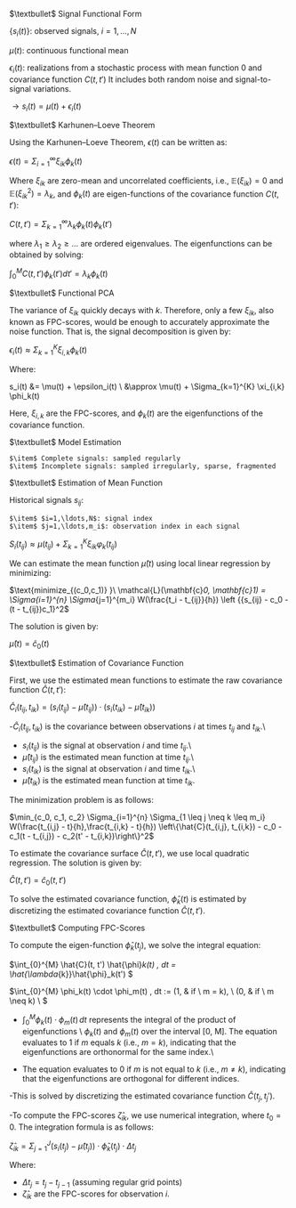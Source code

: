 

$\textbullet$ Signal Functional Form

$\{s_i(t)\}$: observed signals, $i=1, \ldots, N$

$\mu(t)$: continuous functional mean

$\epsilon_i(t)$: realizations from a stochastic process with mean function 0 and covariance function $C(t,t')$
It includes both random noise and signal-to-signal variations.

$\rightarrow s_i(t) = \mu(t) + \epsilon_i(t)$

$\textbullet$ Karhunen–Loeve Theorem

Using the Karhunen–Loeve Theorem, $\epsilon(t)$ can be written as:


$\epsilon(t) = \Sigma_{i=1}^{\infty} \xi_{ik} \phi_k(t)$


Where $\xi_{ik}$ are zero-mean and uncorrelated coefficients, i.e., $\mathbb{E}(\xi_{ik}) = 0$ and $\mathbb{E}(\xi_{ik}^2) = \lambda_k$, and $\phi_k(t)$ are eigen-functions of the covariance function $C(t,t')$:


$C(t,t') = \Sigma_{k=1}^{\infty} \lambda_k \phi_k(t) \phi_k(t')$


where $\lambda_1 \geq \lambda_2 \geq \ldots$ are ordered eigenvalues. The eigenfunctions can be obtained by solving:


$\int_{0}^{M} C(t,t') \phi_k(t') dt' = \lambda_k \phi_k(t)$


$\textbullet$ Functional PCA

The variance of $\xi_{ik}$ quickly decays with $k$. Therefore, only a few $\xi_{ik}$, also known as FPC-scores, would be enough to accurately approximate the noise function. That is, the signal decomposition is given by:


$\epsilon_i(t) \approx \Sigma_{k=1}^{K} \xi_{i,k} \phi_k(t)$


Where:

s_i(t) &= \mu(t) + \epsilon_i(t) \\
&\approx \mu(t) + \Sigma_{k=1}^{K} \xi_{i,k} \phi_k(t)


Here, $\xi_{i,k}$ are the FPC-scores, and $\phi_k(t)$ are the eigenfunctions of the covariance function.

$\textbullet$ Model Estimation

    $\item$ Complete signals: sampled regularly
    $\item$ Incomplete signals: sampled irregularly, sparse, fragmented



$\textbullet$ Estimation of Mean Function

Historical signals $s_{ij}$:

    $\item$ $i=1,\ldots,N$: signal index
    $\item$ $j=1,\ldots,m_i$: observation index in each signal




 $S_{i}(t_{ij}) \approx \mu(t_{ij}) + \Sigma_{k=1}^{K} \xi_{ik} \varphi_{k}(t_{ij})$


We can estimate the mean function $\hat{\mu}(t)$ using local linear regression by minimizing:

$\text{minimize_{(c_0,c_1)} }\  \mathcal{L}(\mathbf{c}_0, \mathbf{c}_1) = \Sigma_{i=1}^{n} \Sigma_{j=1}^{m_i} W(\frac{t_i - t_{ij}}{h}) \left \{{s_{ij} - c_0 - (t - t_{ij})c_1\}^2$


The solution is given by:

$\hat{\mu}(t) = \hat{c}_0(t)$


$\textbullet$ Estimation of Covariance Function

First, we use the estimated mean functions to estimate the raw covariance function $\hat{C}(t, t'):$

$\hat{C}_i(t_{ij}, t_{ik}) = (s_i(t_{ij}) - \hat{\mu}(t_{ij})) \cdot (s_i(t_{ik}) - \hat{\mu}(t_{ik}))$



-$\hat{C}_i(t_{ij}, t_{ik})$ is the covariance between observations $i$ at times $t_{ij}$ and $t_{ik}$.\\
- $s_i(t_{ij})$ is the signal at observation $i$ and time $t_{ij}$.\\
- $\hat{\mu}(t_{ij})$ is the estimated mean function at time $t_{ij}$.\\
- $s_i(t_{ik})$ is the signal at observation $i$ and time $t_{ik}$.\\
- $\hat{\mu}(t_{ik})$ is the estimated mean function at time $t_{ik}$.



The minimization problem is as follows:


$\min_{c_0, c_1, c_2} \Sigma_{i=1}^{n} \Sigma_{1 \leq j \neq k \leq m_i} W(\frac{t_{i,j} - t}{h},\frac{t_{i,k} - t}{h}) \left\{\hat{C}(t_{i,j}, t_{i,k}) - c_0 - c_1(t - t_{i,j}) - c_2(t' - t_{i,k})\right\}^2$



To estimate the covariance surface $\hat{C}(t, t')$, we use local quadratic regression. The solution is given by:


$\hat{C}(t, t') = \hat{c}_0(t, t')$


To solve the estimated covariance function, $\hat{\phi}_k(t)$ is estimated by discretizing the estimated covariance function $\hat{C}(t, t')$.

$\textbullet$ Computing FPC-Scores

To compute the eigen-function $\hat{\phi}_k(t_j)$, we solve the integral equation:


$\int_{0}^{M} \hat{C}(t, t') \hat{\phi}_k(t) \, dt = \hat{\lambda_{k}}\hat{\phi}_k(t') $

$\int_{0}^{M} \phi_k(t) \cdot \phi_m(t) \, dt :=
    (1, &  if  \ m = k),   \\
    (0, &  if  \ m \neq k)  \\
$



- $\int_0^M \phi_k(t) \cdot \phi_m(t) \, dt$ represents the integral of the product of eigenfunctions \\
$\phi_k(t)$ and $\phi_m(t)$ over the interval [0, M]. The equation evaluates to 1 if $m$ equals $k$ (i.e., $m = k$), indicating that the eigenfunctions are orthonormal for the same index.\\

- The equation evaluates to 0 if $m$ is not equal to $k$ (i.e., $m \neq k$), indicating that the eigenfunctions are orthogonal for different indices.



-This is solved by discretizing the estimated covariance function $\hat{C}(t_j, t_j')$.

-To compute the FPC-scores $\hat{\zeta}_{ik}$, we use numerical integration, where $t_0 = 0$. The integration formula is as follows:


$\hat{\zeta}_{ik} = \Sigma_{j=1}^{J} (s_i(t_j) - \hat{\mu}(t_j)) \cdot \hat{\phi}_k(t_j) \cdot \Delta t_j$


Where:
- $\Delta t_j = t_j - t_{j-1}$ (assuming regular grid points)
- $\hat{\zeta}_{ik}$ are the FPC-scores for observation $i$.












































